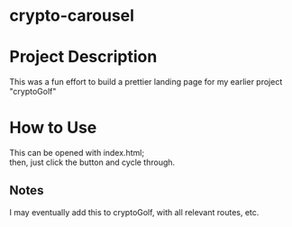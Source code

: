 # crypto-carousel

# Project Description
This was a fun effort to build a prettier landing page for my earlier project "cryptoGolf"<br>

# How to Use
This can be opened with index.html;<br>
then, just click the button and cycle through.<br>

## Notes
I may eventually add this to cryptoGolf, with all relevant routes, etc.<br>
